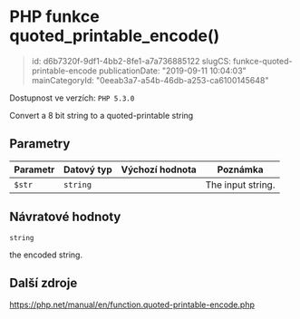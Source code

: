 PHP funkce quoted_printable_encode()
================================

> id: d6b7320f-9df1-4bb2-8fe1-a7a736885122
> slugCS: funkce-quoted-printable-encode
> publicationDate: "2019-09-11 10:04:03"
> mainCategoryId: "0eeab3a7-a54b-46db-a253-ca6100145648"

Dostupnost ve verzích: `PHP 5.3.0`

Convert a 8 bit string to a quoted-printable string


Parametry
--------------

| Parametr | Datový typ | Výchozí hodnota | Poznámka |
|-----|-----|-----|-----|
| `$str` | `string` |  | The input string. |


Návratové hodnoty
----------------

`string`

the encoded string.

Další zdroje
------------

https://php.net/manual/en/function.quoted-printable-encode.php
